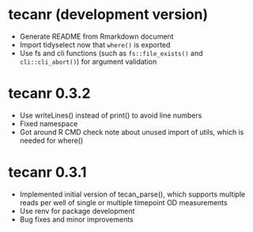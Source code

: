 # tecanr (development version)

- Generate README from Rmarkdown document
- Import tidyselect now that `where()` is exported
- Use fs and cli functions (such as `fs::file_exists()` and `cli::cli_abort()`) for argument validation

# tecanr 0.3.2

- Use writeLines() instead of print() to avoid line numbers
- Fixed namespace
- Got around R CMD check note about unused import of utils, which is needed for where()

# tecanr 0.3.1

- Implemented initial version of tecan_parse(), which supports multiple reads per well of single or multiple timepoint OD measurements
- Use renv for package development
- Bug fixes and minor improvements
